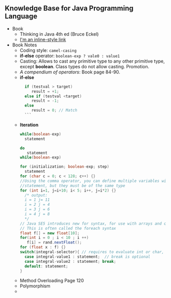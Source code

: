 ## Knowledge Base for Java Programming Language
* Book
  - Thinking in Java 4th ed (Bruce Eckel)
  - [I'm an inline-style link](https://www.google.com)
* Book Notes
  - Coding style: `camel-casing`
  - **if-else** operator: `boolean-exp ? vale0 : value1`
  - Casting: Allows to cast any primitive type to any other primitive type,
    except **boolean**. Class types do not allow casting. Promotion.
  - *A compendium of operators*: Book page 84-90.
  - **if-else**
      ```java
        if (testval > target)
           result = +1;
        else if (testval <target)
           result = -1;
        else
           result = 0; // Match
        ```
  - **Iteration**
      ```java
      while(boolean-exp)
        statement

      do
         statement
      while(boolean-exp)

      for (initialization; boolean-exp; step)
        statement
      for (char c = 0; c < 128; c++) {}
      //Using the comma operator, you can define multiple variables within a for
      //statement, but they must be of the same type
      for (int i=1, j=i+10; i< 5; i++, j=i*2) {}
        /* output:
        i = 1 j= 11
        i = 2 j = 4
        i = 3 j = 6
        i = 4 j = 8
        */
      // Java SE5 introduces new for syntax, for use with arrays and containers.
      // This is often called the foreach syntax
      float f[] = new float[10];
      for(int i = 0 ; i < 10 ; i ++)
         f[i] = rand.nextFloat();
      for (float x : f) {}
      switch(integral-selector){ // requires to evaluate int or char, but can use enum
        case integral-value1 : statement;  // break is optional
        case integral-value2 : statement; break;
        default: statement;
      }

      ```
  - Method Overloading Page 120
  - Polymorphism
  -
